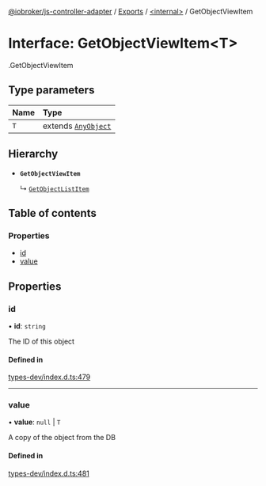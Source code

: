 [@iobroker/js-controller-adapter](../README.md) / [Exports](../modules.md) / [<internal\>](../modules/internal_.md) / GetObjectViewItem

# Interface: GetObjectViewItem<T\>

[<internal>](../modules/internal_.md).GetObjectViewItem

## Type parameters

| Name | Type |
| :------ | :------ |
| `T` | extends [`AnyObject`](../modules/internal_.md#anyobject) |

## Hierarchy

- **`GetObjectViewItem`**

  ↳ [`GetObjectListItem`](internal_.GetObjectListItem.md)

## Table of contents

### Properties

- [id](internal_.GetObjectViewItem.md#id)
- [value](internal_.GetObjectViewItem.md#value)

## Properties

### id

• **id**: `string`

The ID of this object

#### Defined in

[types-dev/index.d.ts:479](https://github.com/ioBroker/ioBroker.js-controller/blob/96c4ec99/packages/types-dev/index.d.ts#L479)

___

### value

• **value**: ``null`` \| `T`

A copy of the object from the DB

#### Defined in

[types-dev/index.d.ts:481](https://github.com/ioBroker/ioBroker.js-controller/blob/96c4ec99/packages/types-dev/index.d.ts#L481)
